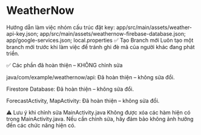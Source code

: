 # WeatherNow

Hướng dẫn làm việc nhóm
cấu trúc đặt key: app/src/main/assets/weather-api-key.json;
                  app/src/main/assets/weathernow-firebase-database.json;
                  app/google-services.json;
                  local.properties
✅ Tạo Branch mới
Luôn tạo một branch mới trước khi làm việc để tránh ghi đè mã của người khác đang phát triển.

✅ Các phần đã hoàn thiện – KHÔNG chỉnh sửa

java/com/example/weathernow/api: Đã hoàn thiện – không sửa đổi.

Firestore Database: Đã hoàn thiện – không sửa đổi.

ForecastActivity, MapActivity: Đã hoàn thiện – không sửa đổi.


⚠️ Lưu ý khi chỉnh sửa MainActivity.java
Không được xóa các hàm hiện có trong MainActivity.java. Nếu cần chỉnh sửa, hãy đảm bảo không ảnh hưởng đến các chức năng hiện có.



